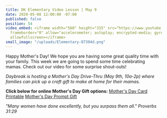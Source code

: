 ```yaml
---
title: DK Elementary Video Lesson | May 9
date: 2020-05-08 12:00:00 -07:00
published: false
position: 54
video_embed: <iframe width="560" height="315" src="https://www.youtube.com/embed/YElEvXcV5aw"
  frameborder="0" allow="accelerometer; autoplay; encrypted-media; gyroscope; picture-in-picture"
  allowfullscreen></iframe>
small_image: "/uploads/Elementary-87394d.png"
---
```


Happy Mother's Day! We hope you are having some great quality time with your family. This week we are going to spend some time celebrating mamas. Check out our video for some surprise shout-outs!

*Daybreak is hosting a Mother's Day Drive-Thru (May 9th, 10a-2p) where families can pick up a craft gift to make at home for their mamas.*

**Click below for online Mother's Day Gift options:**
[Mother's Day Card Printable](https://drive.google.com/file/d/1iVRZ0DugbSrSowEsRjLsq6TRZ_6aYqCy/view?usp=sharing)
[Mother's Day Prompt Gift](https://drive.google.com/file/d/1U5SpHZh4Yo46prxpypezdXmR8msKUsbQ/view?usp=sharing)

*"Many women have done excellently, but you surpass them all." Proverbs 31:29*